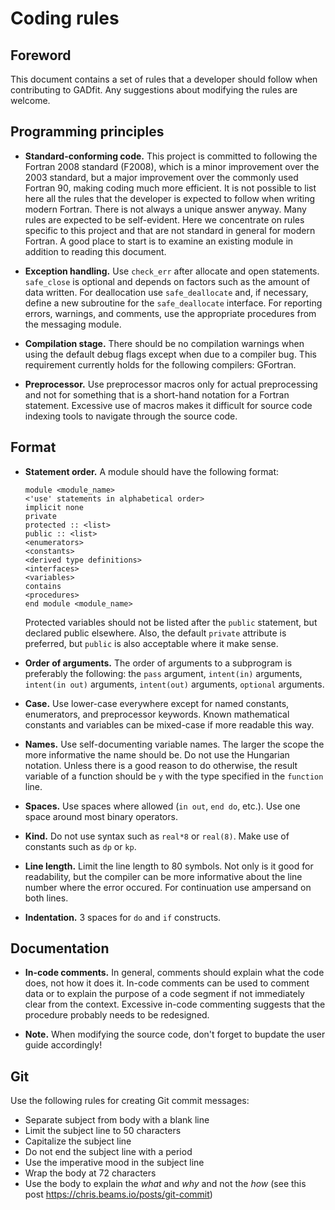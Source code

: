 Coding rules
============

Foreword
--------

This document contains a set of rules that a developer should follow when contributing to GADfit. Any suggestions about modifying the rules are welcome.


Programming principles
----------------------

* **Standard-conforming code.** This project is committed to following the Fortran 2008 standard (F2008), which is a minor improvement over the 2003 standard, but a major improvement over the commonly used Fortran 90, making coding much more efficient. It is not possible to list here all the rules that the developer is expected to follow when writing modern Fortran. There is not always a unique answer anyway. Many rules are expected to be self-evident. Here we concentrate on rules specific to this project and that are not standard in general for modern Fortran. A good place to start is to examine an existing module in addition to reading this document.

* **Exception handling.** Use `check_err` after allocate and open statements. `safe_close` is optional and depends on factors such as the amount of data written. For deallocation use `safe_deallocate` and, if necessary, define a new subroutine for the `safe_deallocate` interface. For reporting errors, warnings, and comments, use the appropriate procedures from the messaging module.

* **Compilation stage.** There should be no compilation warnings when using the default debug flags except when due to a compiler bug. This requirement currently holds for the following compilers: GFortran.

* **Preprocessor.** Use preprocessor macros only for actual preprocessing and not for something that is a short-hand notation for a Fortran statement. Excessive use of macros makes it difficult for source code indexing tools to navigate through the source code.


Format
------

* **Statement order.** A module should have the following format:

  ```
  module <module_name>
  <'use' statements in alphabetical order>
  implicit none
  private
  protected :: <list>
  public :: <list>
  <enumerators>
  <constants>
  <derived type definitions>
  <interfaces>
  <variables>
  contains
  <procedures>
  end module <module_name>
  ```

  Protected variables should not be listed after the `public` statement, but declared public elsewhere. Also, the default `private` attribute is preferred, but `public` is also acceptable where it make sense.

* **Order of arguments.** The order of arguments to a subprogram is preferably the following: the `pass` argument, `intent(in)` arguments, `intent(in out)` arguments, `intent(out)` arguments, `optional` arguments.

* **Case.** Use lower-case everywhere except for named constants, enumerators, and preprocessor keywords. Known mathematical constants and variables can be mixed-case if more readable this way.

* **Names.** Use self-documenting variable names. The larger the scope the more informative the name should be. Do not use the Hungarian notation. Unless there is a good reason to do otherwise, the result variable of a function should be `y` with the type specified in the `function` line.

* **Spaces.** Use spaces where allowed (`in out`, `end do`, etc.). Use one space around most binary operators.

* **Kind.** Do not use syntax such as `real*8` or `real(8)`. Make use of constants such as `dp` or `kp`.

* **Line length.** Limit the line length to 80 symbols. Not only is it good for readability, but the compiler can be more informative about the line number where the error occured. For continuation use ampersand on both lines.

* **Indentation.** 3 spaces for `do` and `if` constructs.


Documentation
-------------

* **In-code comments.** In general, comments should explain what the code does, not how it does it. In-code comments can be used to comment data or to explain the purpose of a code segment if not immediately clear from the context. Excessive in-code commenting suggests that the procedure probably needs to be redesigned.

* **Note.** When modifying the source code, don't forget to bupdate the user guide accordingly!


Git
---

Use the following rules for creating Git commit messages:
* Separate subject from body with a blank line
* Limit the subject line to 50 characters
* Capitalize the subject line
* Do not end the subject line with a period
* Use the imperative mood in the subject line
* Wrap the body at 72 characters
* Use the body to explain the *what* and *why* and not the *how* (see this post https://chris.beams.io/posts/git-commit)
